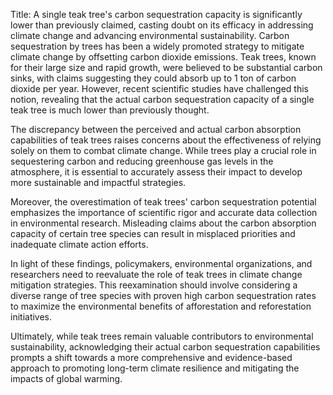Title: A single teak tree's carbon sequestration capacity is significantly lower than previously claimed, casting doubt on its efficacy in addressing climate change and advancing environmental sustainability.
Carbon sequestration by trees has been a widely promoted strategy to mitigate climate change by offsetting carbon dioxide emissions. Teak trees, known for their large size and rapid growth, were believed to be substantial carbon sinks, with claims suggesting they could absorb up to 1 ton of carbon dioxide per year. However, recent scientific studies have challenged this notion, revealing that the actual carbon sequestration capacity of a single teak tree is much lower than previously thought.

The discrepancy between the perceived and actual carbon absorption capabilities of teak trees raises concerns about the effectiveness of relying solely on them to combat climate change. While trees play a crucial role in sequestering carbon and reducing greenhouse gas levels in the atmosphere, it is essential to accurately assess their impact to develop more sustainable and impactful strategies.

Moreover, the overestimation of teak trees' carbon sequestration potential emphasizes the importance of scientific rigor and accurate data collection in environmental research. Misleading claims about the carbon absorption capacity of certain tree species can result in misplaced priorities and inadequate climate action efforts.

In light of these findings, policymakers, environmental organizations, and researchers need to reevaluate the role of teak trees in climate change mitigation strategies. This reexamination should involve considering a diverse range of tree species with proven high carbon sequestration rates to maximize the environmental benefits of afforestation and reforestation initiatives.

Ultimately, while teak trees remain valuable contributors to environmental sustainability, acknowledging their actual carbon sequestration capabilities prompts a shift towards a more comprehensive and evidence-based approach to promoting long-term climate resilience and mitigating the impacts of global warming.